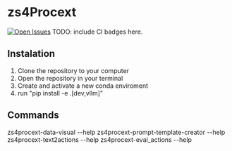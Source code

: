 # **zs4Procext**
[![Open Issues](https://img.shields.io/github/issues-raw/langchain-ai/langchain?style=flat-square)]([https://github.com/langchain-ai/langchain/issues](https://github.com/Pocoyo7798/zs4procext/issues))
TODO: include CI badges here.

## Instalation

1. Clone the repository to your computer
2. Open the repository in your terminal
3. Create and activate a new conda enviroment
4. run "pip install -e .[dev,vllm]"

## Commands

zs4procext-data-visual --help
zs4procext-prompt-template-creator --help
zs4procext-text2actions --help
zs4procext-eval_actions --help
